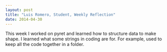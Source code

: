 ```yaml
---
layout: post
title: "Luis Romero, Student, Weekly Reflection"
date: 2014-04-30
---
```


This week I worked on pyret and learned how to structure data to make shape. I learned what some strings in coding are for. For example, used to keep all the code together in a folder.

